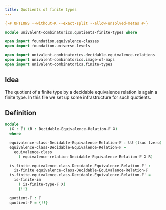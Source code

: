 ```yaml
---
title: Quotients of finite types
---
```


```agda
{-# OPTIONS --without-K --exact-split --allow-unsolved-metas #-}

module univalent-combinatorics.quotients-finite-types where

open import foundation.equivalence-classes
open import foundation.universe-levels

open import univalent-combinatorics.decidable-equivalence-relations
open import univalent-combinatorics.image-of-maps
open import univalent-combinatorics.finite-types
```

## Idea

The quotient of a finite type by a decidable equivalence relation is again a finite type. In this file we set up some infrastructure for such quotients.

## Definition

```agda
module _
  (X : 𝔽) (R : Decidable-Equivalence-Relation-𝔽 X)
  where

  equivalence-class-Decidable-Equivalence-Relation-𝔽 : UU (lsuc lzero)
  equivalence-class-Decidable-Equivalence-Relation-𝔽 =
    equivalence-class
      ( equivalence-relation-Decidable-Equivalence-Relation-𝔽 X R)

  is-finite-equivalence-class-Decidable-Equivalence-Relation-𝔽' :
    is-finite equivalence-class-Decidable-Equivalence-Relation-𝔽
  is-finite-equivalence-class-Decidable-Equivalence-Relation-𝔽' =
    is-finite-im
      ( is-finite-type-𝔽 X)
      {!!}

  quotient-𝔽 : 𝔽
  quotient-𝔽 = {!!}
```
